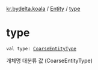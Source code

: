 [kr.bydelta.koala](../index.md) / [Entity](index.md) / [type](./type.md)

# type

`val type: `[`CoarseEntityType`](../-coarse-entity-type/index.md)

개체명 대분류 값 (CoarseEntityType)

